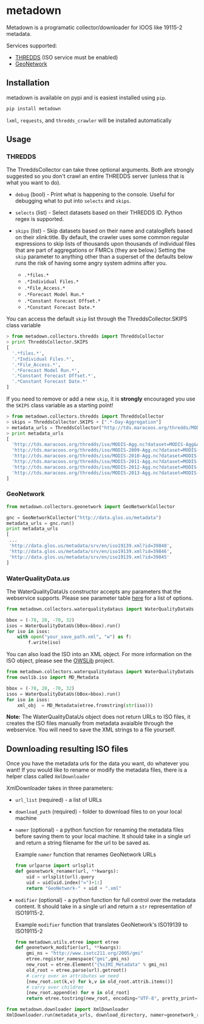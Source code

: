 metadown
========

Metadown is a programatic collector/downloader for IOOS like 19115-2 metadata.

Services supported:

* [THREDDS](http://www.unidata.ucar.edu/projects/THREDDS/) (ISO service must be enabled)
* [GeoNetwork](http://geonetwork-opensource.org/)

## Installation

metadown is available on pypi and is easiest installed using `pip`.

```bash
pip install metadown
```
`lxml`, `requests`, and `thredds_crawler` will be installed automatically

## Usage

### THREDDS

The ThreddsCollector can take three optional arguments. Both are strongly suggested so you don't crawl an
entire THREDDS server (unless that is what you want to do).

* `debug` (bool) - Print what is happening to the console.  Useful for debugging what to put into `selects` and `skips`.
* `selects` (list) - Select datasets based on their THREDDS ID. Python regex is supported.
* `skips` (list) - Skip datasets based on their name and catalogRefs based on their xlink:title. By default, the crawler uses some common regular expressions to skip lists of thousands upon thousands of individual files that are part of aggregations or FMRCs (they are below.)  Setting the `skip` parameter to anything other than a superset of the defaults below runs the risk of having some angry system admins after you.

    *  `.*files.*`
    *  `.*Individual Files.*`
    *  `.*File_Access.*`
    *  `.*Forecast Model Run.*`
    *  `.*Constant Forecast Offset.*`
    *  `.*Constant Forecast Date.*`

You can access the default `skip` list through the ThreddsCollector.SKIPS class variable
```python
> from metadown.collectors.thredds import ThreddsCollector
> print ThreddsCollector.SKIPS
[
  '.*files.*',
  '.*Individual Files.*',
  '.*File_Access.*',
  '.*Forecast Model Run.*',
  '.*Constant Forecast Offset.*',
  '.*Constant Forecast Date.*'
]
```

If you need to remove or add a new `skip`, it is **strongly** encouraged you use the `SKIPS` class variable as a starting point!

```python
> from metadown.collectors.thredds import ThreddsCollector
> skips = ThreddsCollector.SKIPS + [".*-Day-Aggregation"]
> metadata_urls = ThreddsCollector("http://tds.maracoos.org/thredds/MODIS.xml", selects=[".*-Agg"], skips=skips).run()
> print metadata_urls
[
  'http://tds.maracoos.org/thredds/iso/MODIS-Agg.nc?dataset=MODIS-Agg&catalog=http://tds.maracoos.org/thredds/MODIS.xml',
  'http://tds.maracoos.org/thredds/iso/MODIS-2009-Agg.nc?dataset=MODIS-2009-Agg&catalog=http://tds.maracoos.org/thredds/MODIS.xml',
  'http://tds.maracoos.org/thredds/iso/MODIS-2010-Agg.nc?dataset=MODIS-2010-Agg&catalog=http://tds.maracoos.org/thredds/MODIS.xml',
  'http://tds.maracoos.org/thredds/iso/MODIS-2011-Agg.nc?dataset=MODIS-2011-Agg&catalog=http://tds.maracoos.org/thredds/MODIS.xml',
  'http://tds.maracoos.org/thredds/iso/MODIS-2012-Agg.nc?dataset=MODIS-2012-Agg&catalog=http://tds.maracoos.org/thredds/MODIS.xml',
  'http://tds.maracoos.org/thredds/iso/MODIS-2013-Agg.nc?dataset=MODIS-2013-Agg&catalog=http://tds.maracoos.org/thredds/MODIS.xml'
]
```


### GeoNetwork

```python
from metadown.collectors.geonetwork import GeoNetworkCollector

gnc = GeoNetworkCollector("http://data.glos.us/metadata")
metadata_urls = gnc.run()
print metadata_urls
[
 ...
 'http://data.glos.us/metadata/srv/en/iso19139.xml?id=39848',
 'http://data.glos.us/metadata/srv/en/iso19139.xml?id=39846',
 'http://data.glos.us/metadata/srv/en/iso19139.xml?id=39845'
]
```


### WaterQualityData.us

The WaterQualityDataUs constructor accepts any parameters that the webservice
supports.  Please see parameter table [here](http://waterqualitydata.us/webservices_documentation.jsp) for a list of options.


```python
from metadown.collectors.waterqualitydataus import WaterQualityDataUs

bbox = (-78, 28, -70, 32)
isos = WaterQualityDataUs(bBox=bbox).run()
for iso in isos:
    with open("your_save_path.xml", "w") as f:
        f.write(iso)
```

You can also load the ISO into an XML object.  For more information on the ISO
object, please see the [OWSLib](https://github.com/kwilcox/OWSLib/blob/master/owslib/iso.py) project.

```python
from metadown.collectors.waterqualitydataus import WaterQualityDataUs
from owslib.iso import MD_Metadata

bbox = (-78, 28, -70, 32)
isos = WaterQualityDataUs(bBox=bbox).run()
for iso in isos:
    xml_obj  = MD_Metadata(etree.fromstring(str(iso)))
```

**Note:** The WaterQualityDataUs object does not return URLs to ISO files, it creates
the ISO files manually from metadata avaialble through the webservice.  You will
need to save the XML strings to a file yourself.

## Downloading resulting ISO files

Once you have the metadata urls for the data you want, do whatever you want!
If you would like to rename or modify the metadata files, there is a helper class called `XmlDownloader`

XmlDownloader takes in three parameters:

* `url_list` (required) - a list of URLs
* `download_path` (required) - folder to download files to on your local machine
* `namer` (optional) - a python function for renaming the metadata files before saving them to your local machine.  It should take in a single url and return a string filename for the url to be saved as.

    Example `namer` function that renames GeoNetwork URLs
    ```python
    from urlparse import urlsplit
    def geonetwork_renamer(url, **kwargs):
        uid = urlsplit(url).query
        uid = uid[uid.index("=")+1:]
        return "GeoNetwork-" + uid + ".xml"
    ```

* `modifier` (optional) - a python function for full control over the metadata content.  It should take in a single url and return a `str` representation of ISO19115-2.

    Example `modifier` function that translates GeoNetwork's ISO19139 to ISO19115-2
    ```python
    from metadown.utils.etree import etree
    def geonetwork_modifier(url, **kwargs):
        gmi_ns = "http://www.isotc211.org/2005/gmi"
        etree.register_namespace("gmi",gmi_ns)
        new_root = etree.Element("{%s}MI_Metadata" % gmi_ns)
        old_root = etree.parse(url).getroot()
        # carry over an attributes we need
        [new_root.set(k,v) for k,v in old_root.attrib.items()]
        # carry over children
        [new_root.append(e) for e in old_root]
        return etree.tostring(new_root, encoding="UTF-8", pretty_print=True, xml_declaration=True)
    ```

```python
from metadown.downloader import XmlDownloader
XmlDownloader.run(metadata_urls, download_directory, namer=geonetwork_renamer, modifier=geonetwork_modifier)
```
